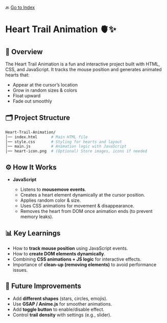 🔙 [Go to Index](../readme.md)

# Heart Trail Animation 🫀✨

## 📌 Overview

The Heart Trail Animation is a fun and interactive project built with HTML, CSS, and JavaScript.
It tracks the mouse position and generates animated hearts that:

- Appear at the cursor’s location
- Grow in random sizes & colors
- Float upward
- Fade out smoothly

## 🗂 Project Structure

```bash
Heart-Trail-Animation/
│── index.html      # Main HTML file
│── style.css       # Styling for hearts and layout
│── main.js         # Animation logic with JavaScript
│── heart-icon.png  # (Optional) Store images, icons if needed
```

## ⚙️ How It Works

* **JavaScript**

   * Listens to **mousemove events**.
   * Creates a heart element dynamically at the cursor position.
   * Applies random color & size.
   * Uses CSS animations for movement & disappearance.
   * Removes the heart from DOM once animation ends (to prevent memory leaks).

## 📊 Key Learnings

* How to **track mouse position** using JavaScript events.
* How to **create DOM elements dynamically**.
* Combining **CSS animations + JS logic** for interactive effects.
* Importance of **clean-up (removing elements)** to avoid performance issues.

## 🚀 Future Improvements

* Add **different shapes** (stars, circles, emojis).
* Use **GSAP / Anime.js** for smoother animations.
* Add **toggle button** to enable/disable effect.
* Control **trail density** with settings (e.g., slider).


